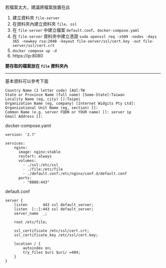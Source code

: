 若檔案太大，建議將檔案放置在此

1. 建立資料夾 `file-server`
2. 在資料夾內建立資料夾 `file`、`ssl`
3. 在 `file-server` 中建立檔案 `default.conf`、`docker-compose.yaml`
4. 在 `file-server` 資料夾中建立憑證 `sudo openssl req -x509 -nodes -days 365 -newkey rsa:2048 -keyout file-server/ssl/cert.key -out file-server/ssl/cert.crt`
5. `docker compose up -d`
6. https://ip:8080

**要存取的檔案放在 `file` 資料夾內**

---

基本資料可以參考下面
```
Country Name (2 letter code) [AU]:TW
State or Province Name (full name) [Some-State]:Taiwan
Locality Name (eg, city) []:Taipei
Organization Name (eg, company) [Internet Widgits Pty Ltd]:
Organizational Unit Name (eg, section) []:
Common Name (e.g. server FQDN or YOUR name) []: server ip
Email Address []:
```


docker-compose.yaml
```
version: '2.7'

services:
    nginx:
      image: nginx:stable
      restart: always
      volumes:
        - ./ssl:/etc/ssl
        - ./file:/etc/file
        - ./default.conf:/etc/nginx/conf.d/default.conf
      ports:
        - "8080:443"
```

default.conf
```
server {
    listen       443 ssl default_server;
    listen  [::]:443 ssl default_server;
    server_name  _;

    root /etc/file;

    ssl_certificate /etc/ssl/cert.crt;
    ssl_certificate_key /etc/ssl/cert.key;

    location / {
        autoindex on;
        try_files $uri $uri/ =404;
    }
}
```